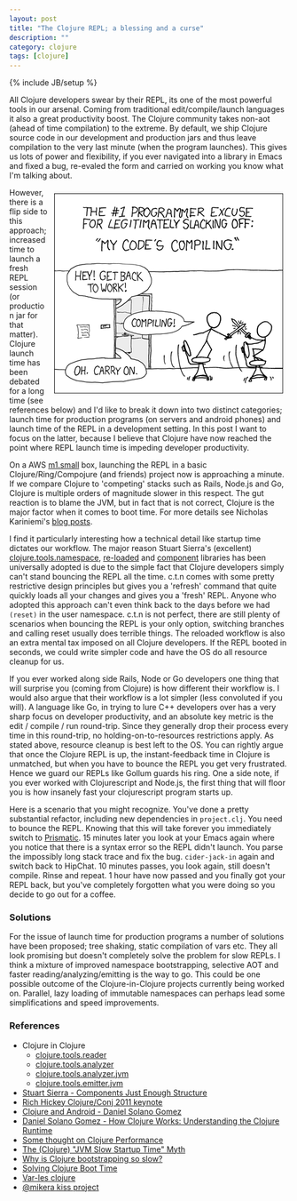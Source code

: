 ```yaml
---
layout: post
title: "The Clojure REPL; a blessing and a curse"
description: ""
category: clojure
tags: [clojure]
---
```

{% include JB/setup %}

All Clojure developers swear by their REPL, its one of the most powerful tools in our arsenal. Coming from traditional edit/compile/launch languages it also a great productivity boost. The Clojure community takes non-aot (ahead of time compilation) to the extreme. By default, we ship Clojure source code in our development and production jars and thus leave compilation to the very last minute (when the program launches). This gives us lots of power and flexibility, if you ever navigated into a library in Emacs and fixed a bug, re-evaled the form and carried on working you know what I'm talking about.

<!--more-->

<div style="float:right"><img style="padding: 10px" src="/assets/images/repl/compiling.png"/></div>

However, there is a flip side to this approach; increased time to launch a fresh REPL session (or production jar for that matter). Clojure launch time has been debated for a long time (see references below) and I'd like to break it down into two distinct categories; launch time for production programs (on servers and android phones) and launch time of the REPL in a development setting. In this post I want to focus on the latter, because I believe that Clojure have now reached the point where REPL launch time is impeding developer productivity.

On a AWS [m1.small](http://aws.amazon.com/ec2/instance-types/) box, launching the REPL in a basic Clojure/Ring/Compojure (and friends) project now is approaching a minute. If we compare Clojure to 'competing' stacks such as Rails, Node.js and Go, Clojure is multiple orders of magnitude slower in this respect. The gut reaction is to blame the JVM, but in fact that is not correct, Clojure is the major factor when it comes to boot time. For more details see Nicholas Kariniemi's [blog posts](http://nicholaskariniemi.github.io).

I find it particularly interesting how a technical detail like startup time dictates our workflow. The major reason Stuart Sierra's (excellent) [clojure.tools.namespace](https://github.com/clojure/tools.namespace), [re-loaded](https://github.com/stuartsierra/reloaded) and [component](https://github.com/stuartsierra/reloaded) libraries has been universally adopted is due to the simple fact that Clojure developers simply can't stand bouncing the REPL all the time. c.t.n comes with some pretty restrictive design principles but gives you a 'refresh' command that quite quickly loads all your changes and gives you a 'fresh' REPL. Anyone who adopted this approach can't even think back to the days before we had `(reset)` in the user namespace. c.t.n is not perfect, there are still plenty of scenarios when bouncing the REPL is your only option, switching branches and calling reset usually does terrible things. The reloaded workflow is also an extra mental tax imposed on all Clojure developers. If the REPL booted in seconds, we could write simpler code and have the OS do all resource cleanup for us.

If you ever worked along side Rails, Node or Go developers one thing that will surprise you (coming from Clojure) is how different their workflow is. I would also argue that their workflow is a lot simpler (less convoluted if you will). A language like Go, in trying to lure C++ developers over has a very sharp focus on developer productivity, and an absolute key metric is the edit / compile / run round-trip. Since they generally drop their process every time in this round-trip, no holding-on-to-resources restrictions apply. As stated above, resource cleanup is best left to the OS. You can rightly argue that once the Clojure REPL is up, the instant-feedback time in Clojure is unmatched, but when you have to bounce the REPL you get very frustrated. Hence we guard our REPLs like Gollum guards his ring. One a side note, if you ever worked with Clojurescript and Node.js, the first thing that will floor you is how insanely fast your clojurescript program starts up.

Here is a scenario that you might recognize. You've done a pretty substantial refactor, including new dependencies in `project.clj`. You need to bounce the REPL. Knowing that this will take forever you immediately switch to [Prismatic](http://getprismatic.com). 15 minutes later you look at your Emacs again where you notice that there is a syntax error so the REPL didn't launch. You parse the impossibly long stack trace and fix the bug. `cider-jack-in` again and switch back to HipChat. 10 minutes passes, you look again, still doesn't compile. Rinse and repeat. 1 hour have now passed and you finally got your REPL back, but you've completely forgotten what you were doing so you decide to go out for a coffee.

### Solutions

For the issue of launch time for production programs a number of solutions have been proposed; tree shaking, static compilation of vars etc. They all look promising but doesn't completely solve the problem for slow REPLs. I think a mixture of improved namespace bootstrapping, selective AOT and faster reading/analyzing/emitting is the way to go. This could be one possible outcome of the Clojure-in-Clojure projects currently being worked on. Parallel, lazy loading of immutable namespaces can perhaps lead some simplifications and speed improvements.

### References

* Clojure in Clojure
     - [clojure.tools.reader](https://github.com/clojure/tools.reader)
     - [clojure.tools.analyzer](https://github.com/clojure/tools.analyzer)
     - [clojure.tools.analyzer.jvm](https://github.com/clojure/tools.analyzer.jvm)
     - [clojure.tools.emitter.jvm](https://github.com/clojure/tools.emitter.jvm)
* [Stuart Sierra - Components Just Enough Structure](https://www.youtube.com/watch?v=13cmHf_kt-Q)
* [Rich Hickey Clojure/Conj 2011 keynote](https://www.youtube.com/watch?v=I5iNUtrYQSM)
* [Clojure and Android - Daniel Solano Gomez](https://www.youtube.com/watch?v=1NptqU3bqZE)
* [Daniel Solano Gomez - How Clojure Works: Understanding the Clojure Runtime](https://www.youtube.com/watch?v=8NUI07y1SlQ)
* [Some thought on Clojure Performance](http://martintrojer.github.io/clojure/2012/02/18/some-thoughts-on-clojure-performance/)
* [The (Clojure) "JVM Slow Startup Time" Myth](http://nicholaskariniemi.github.io/2014/02/11/jvm-slow-startup.html)
* [Why is Clojure bootstrapping so slow?](http://nicholaskariniemi.github.io/2014/02/25/clojure-bootstrapping.html)
* [Solving Clojure Boot Time](http://nicholaskariniemi.github.io/2014/03/19/solving-clojure-boot-time.html)
* [Var-les clojure](https://twitter.com/cgrand/status/441915165718900737)
* [@mikera kiss project](https://github.com/mikera/kiss)
